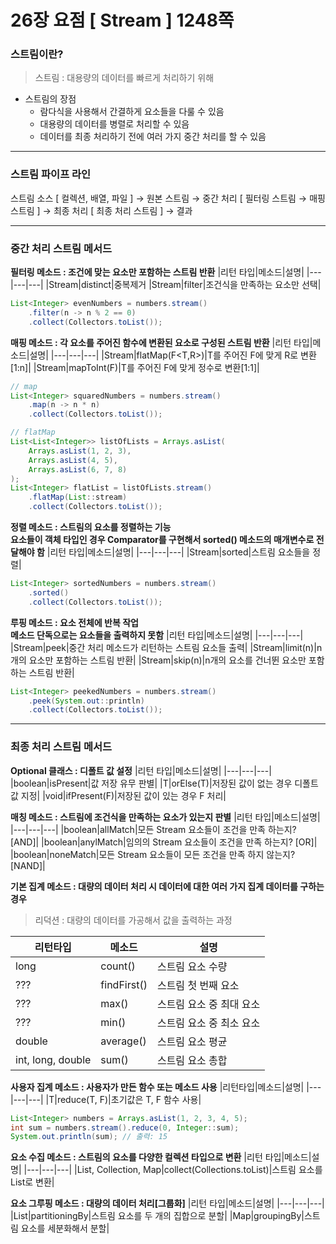 # 26장 요점 [ Stream ] 1248쪽
### 스트림이란?
> 스트림 : 대용량의 데이터를 빠르게 처리하기 위해

- 스트림의 장점
  + 람다식을 사용해서 간결하게 요소들을 다룰 수 있음
  + 대용량의 데이터를 병렬로 처리할 수 있음
  + 데이터를 최종 처리하기 전에 여러 가지 중간 처리를 할 수 있음

---
### 스트림 파이프 라인
스트림 소스 [ 컬렉션, 배열, 파일 ] &rarr; 원본 스트림 &rarr; 중간 처리 [ 필터링 스트림 &rarr;  매핑 스트림 ] &rarr; 최종 처리 [ 최종 처리 스트림 ] &rarr; 결과

---
### 중간 처리 스트림 메서드
**필터링 메소드 : 조건에 맞는 요소만 포함하는 스트림 반환**
|리턴 타입|메소드|설명|
|---|---|---|
|Stream|distinct|중복제거
|Stream|filter|조건식을 만족하는 요소만 선택|
```Java
List<Integer> evenNumbers = numbers.stream()
    .filter(n -> n % 2 == 0)
    .collect(Collectors.toList());
```

**매핑 메소드 : 각 요소를 주어진 함수에 변환된 요소로 구성된 스트림 반환**
|리턴 타입|메소드|설명|
|---|---|---|
|Stream<R>|flatMap(F<T,R>)|T를 주어진 F에 맞게 R로 변환[1:n]|
|Stream|mapToInt(F<T>)|T를 주어진 F에 맞게 정수로 변환[1:1]|
```Java
// map
List<Integer> squaredNumbers = numbers.stream()
    .map(n -> n * n)
    .collect(Collectors.toList());

// flatMap
List<List<Integer>> listOfLists = Arrays.asList(
    Arrays.asList(1, 2, 3),
    Arrays.asList(4, 5),
    Arrays.asList(6, 7, 8)
);
List<Integer> flatList = listOfLists.stream()
    .flatMap(List::stream)
    .collect(Collectors.toList());
```

**정렬 메소드 : 스트림의 요소를 정렬하는 기능  
요소들이 객체 타입인 경우 Comparator를 구현해서 sorted() 메소드의 매개변수로 전달해야 함**
|리턴 타입|메소드|설명|
|---|---|---|
|Stream|sorted|스트림 요소들을 정렬|
```Java
List<Integer> sortedNumbers = numbers.stream()
    .sorted()
    .collect(Collectors.toList());
```

**루핑 메소드 : 요소 전체에 반복 작업  
메소드 단독으로는 요소들을 출력하지 못함**
|리턴 타입|메소드|설명|
|---|---|---|
|Stream|peek|중간 처리 메소드가 리턴하는 스트림 요소들 출력|
|Stream|limit(n)|n개의 요소만 포함하는 스트림 반환|
|Stream|skip(n)|n개의 요소를 건너뛴 요소만 포함하는 스트림 반환|
```Java
List<Integer> peekedNumbers = numbers.stream()
    .peek(System.out::println)
    .collect(Collectors.toList());
```

---
### 최종 처리 스트림 메서드
**Optional 클래스 : 디폴트 값 설정**
|리턴 타입|메소드|설명|
|---|---|---|
|boolean|isPresent|값 저장 유무 판별|
|T|orElse(T)|저장된 값이 없는 경우 디폴트값 지정|
|void|ifPresent(F)|저장된 값이 있는 경우 F 처리|

**매칭 메소드 : 스트림에 조건식을 만족하는 요소가 있는지 판별**
|리턴 타입|메소드|설명|
|---|---|---|
|boolean|allMatch|모든 Stream 요소들이 조건을 만족 하는지? [AND]|
|boolean|anylMatch|임의의 Stream 요소들이 조건을 만족 하는지? [OR]|
|boolean|noneMatch|모든 Stream 요소들이 모든 조건을 만족 하지 않는지? [NAND]|

**기본 집계 메소드 : 대량의 데이터 처리 시 데이터에 대한 여러 가지 집계 데이터를 구하는 경우**
> 리덕션 : 대량의 데이터를 가공해서 값을 출력하는 과정

|리턴타입|메소드|설명|
|---|---|---|
|long|count()|스트림 요소 수량|
|???|findFirst()|스트림 첫 번째 요소|
|???|max()|스트림 요소 중 최대 요소|
|???|min()|스트림 요소 중 최소 요소|
|double|average()|스트림 요소 평균|
|int, long, double|sum()|스트림 요소 총합|

**사용자 집계 메소드 : 사용자가 만든 함수 또는 메소드 사용**
|리턴타입|메소드|설명|
|---|---|---|
|T|reduce(T, F)|초기값은 T, F 함수 사용|
```Java
List<Integer> numbers = Arrays.asList(1, 2, 3, 4, 5);
int sum = numbers.stream().reduce(0, Integer::sum);
System.out.println(sum); // 출력: 15
```

**요소 수집 메소드 : 스트림의 요소를 다양한 컬렉션 타입으로 변환**
|리턴 타입|메소드|설명|
|---|---|---|
|List, Collection, Map|collect(Collections.toList)|스트림 요소를 List로 변환|

**요소 그루핑 메소드 : 대량의 데이터 처리[그룹화]**
|리턴 타입|메소드|설명|
|---|---|---|
|List|partitioningBy|스트림 요소를 두 개의 집합으로 분할|
|Map|groupingBy|스트림 요소를 세분화해서 분할|
